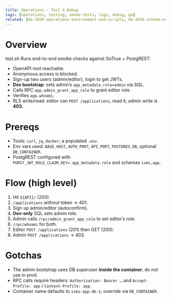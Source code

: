 ```yaml
--- 
title: Operations – Test & Debug 
tags: [operations, testing, smoke-tests, logs, debug, qa] 
related: [kb-2010-operations-environment-and-scripts, kb-3010-schema-overview, kb-6010-runbooks-runbook-first-start] 
--- 
```

 
# Overview 
test.sh Runs end-to-end smoke checks against GoTrue + PostgREST: 
- OpenAPI root reachable. 
- Anonymous access is blocked. 
- Sign-up two users (admin/editor), login to get JWTs. 
- **Dev bootstrap**: sets admin’s `app_metadata.role=admin` via SQL. 
- Calls RPC `app.admin_grant_app_role` to grant editor role. 
- Verifies `app.whoami`. 
- RLS write/read: editor can `POST /applications`, read it; admin write is **403**. 
 
# Prereqs 
- Tools: `curl`, `jq`, `docker`; a populated `.env`. 
- Env vars used: `BASE_HOST`, `AUTH_PORT`, `API_PORT`, `POSTGRES_DB`, optional `DB_CONTAINER`. 
- PostgREST configured with `PGRST_JWT_ROLE_CLAIM_KEY=.app_metadata.role` and schemas `isms,app`. 
 
# Flow (high level) 
1. Hit `${API}/` (200). 
2. `/applications` without token → 401. 
3. Sign up admin/editor (autoconfirm). 
4. **Dev-only** SQL sets admin role. 
5. Admin calls `/rpc/admin_grant_app_role` to set editor’s role. 
6. `/rpc/whoami` for both. 
7. Editor `POST /applications` (201) then GET (200). 
8. Admin `POST /applications` → 403. 
 
# Gotchas 
- The admin bootstrap uses DB superuser **inside the container**; do not use in prod. 
- RPC calls require headers: `Authorization: Bearer …` and `Accept-Profile: app` / `Content-Profile: app`. 
- Container name defaults to `isms-app-db-1`; override via `DB_CONTAINER`. 
 
